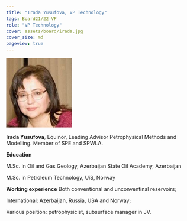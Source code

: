 ```yaml
---
title: "Irada Yusufova, VP Technology"
tags: Board21/22 VP
role: "VP Technology"
cover: assets/board/irada.jpg
cover_size: md
pageview: true
---
```

<img class="image image--md circle shadow center" src="/assets/board/irada.jpg"/>

**Irada Yusufova**, Equinor, Leading Advisor Petrophysical Methods and Modelling.
Member of SPE and SPWLA. 
<!--more-->

**Education**

M.Sc. in Oil and Gas Geology, Azerbaijan State Oil Academy, Azerbaijan

M.Sc. in Petroleum Technology, UiS, Norway


**Working experience** 
Both conventional and unconventinal reservoirs;

International: Azerbaijan, Russia, USA and Norway;

Various position: petrophysicist, subsurface manager in JV.